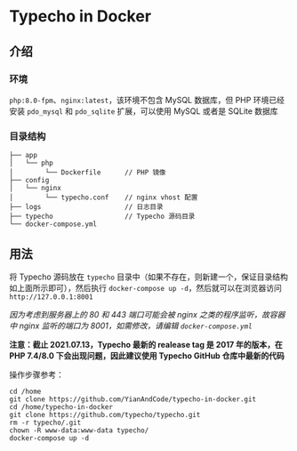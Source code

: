 # Typecho in Docker

## 介绍

### 环境

`php:8.0-fpm`、`nginx:latest`，该环境不包含 MySQL 数据库，但 PHP 环境已经安装 `pdo_mysql` 和 `pdo_sqlite` 扩展，可以使用 MySQL 或者是 SQLite 数据库

### 目录结构

```
├── app
│   └── php
│        └── Dockerfile      // PHP 镜像
├── config
│   └── nginx
│        └── typecho.conf    // nginx vhost 配置
├── logs                     // 日志目录
├── typecho                  // Typecho 源码目录
└── docker-compose.yml
```

## 用法
将 Typecho 源码放在 `typecho` 目录中（如果不存在，则新建一个，保证目录结构如上面所示即可），然后执行 `docker-compose up -d`，然后就可以在浏览器访问 `http://127.0.0.1:8001`  

*因为考虑到服务器上的 80 和 443 端口可能会被 nginx 之类的程序监听，故容器中 nginx 监听的端口为 8001，如需修改，请编辑 `docker-compose.yml`*  

**注意：截止 2021.07.13，Typecho 最新的 realease tag 是 2017 年的版本，在 PHP 7.4/8.0 下会出现问题，因此建议使用 Typecho GitHub 仓库中最新的代码**

操作步骤参考：
```
cd /home
git clone https://github.com/YianAndCode/typecho-in-docker.git
cd /home/typecho-in-docker
git clone https://github.com/typecho/typecho.git
rm -r typecho/.git
chown -R www-data:www-data typecho/
docker-compose up -d
```
